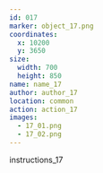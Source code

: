 ```yaml
---
id: 017
marker: object_17.png
coordinates:
  x: 10200
  y: 3650
size:
  width: 700
  height: 850
name: name_17
author: author_17
location: common
action: action_17
images:
  - 17_01.png
  - 17_02.png
---
```


instructions_17
